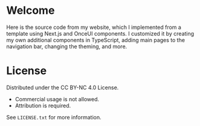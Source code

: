 # **Welcome**
Here is the source code from my website, which I implemented from a template using Next.js and OnceUI components. I customized it by creating my own additional components in TypeScript, adding main pages to the navigation bar, changing the theming, and more. 
# **License**

Distributed under the CC BY-NC 4.0 License.
- Commercial usage is not allowed.
- Attribution is required.

See `LICENSE.txt` for more information.
